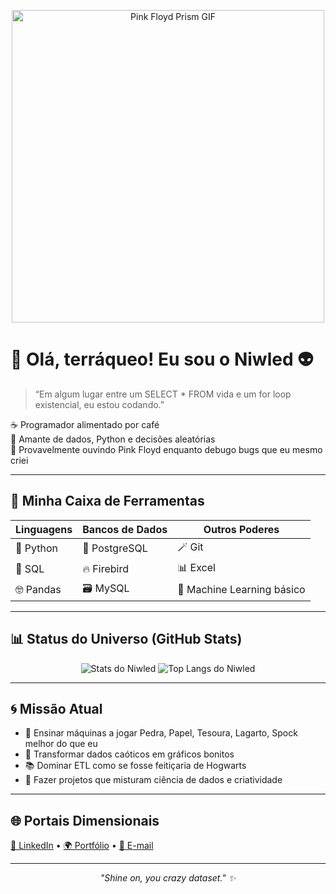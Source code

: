 <!-- Banner GIF estiloso -->
<p align="center">
  <img src="[https://media.giphy.com/media/l3vR9O9QpVvv7R0lC/giphy.gif](https://media3.giphy.com/media/v1.Y2lkPTc5MGI3NjExeWljamF1aXI1OHc3dXp4aTl6cmMweTI4dm5qcXc3aDE1cDJtMmQweCZlcD12MV9pbnRlcm5hbF9naWZfYnlfaWQmY3Q9Zw/gox3GChzdpFsuBJUAT/giphy.gif)" width="500" alt="Pink Floyd Prism GIF">
</p>

# 🌈 Olá, terráqueo! Eu sou o **Niwled** 👽

> “Em algum lugar entre um SELECT * FROM vida e um for loop existencial, eu estou codando.”  

☕ Programador alimentado por café  
🐍 Amante de dados, Python e decisões aleatórias  
🎸 Provavelmente ouvindo Pink Floyd enquanto debugo bugs que eu mesmo criei

---

## 🧰 Minha Caixa de Ferramentas

| Linguagens | Bancos de Dados | Outros Poderes |
|-----------|------------------|----------------|
| 🐍 Python | 🐘 PostgreSQL     | 🪄 Git |
| 📝 SQL    | 🔥 Firebird       | 📊 Excel |
| 🤓 Pandas | 🗃️ MySQL         | 🧠 Machine Learning básico |

---

## 📊 Status do Universo (GitHub Stats)

<p align="center">
  <img src="https://github-readme-stats.vercel.app/api?username=niwled&show_icons=true&theme=tokyonight" alt="Stats do Niwled">
  <img src="https://github-readme-stats.vercel.app/api/top-langs/?username=niwled&layout=compact&theme=tokyonight" alt="Top Langs do Niwled">
</p>

---

## 🌀 Missão Atual
- 🧠 Ensinar máquinas a jogar Pedra, Papel, Tesoura, Lagarto, Spock melhor do que eu  
- 🧼 Transformar dados caóticos em gráficos bonitos  
- 📚 Dominar ETL como se fosse feitiçaria de Hogwarts  
- 🚀 Fazer projetos que misturam ciência de dados e criatividade

---

## 🌐 Portais Dimensionais
[💼 LinkedIn](https://www.linkedin.com/in/seulink) • [🌍 Portfólio](https://seusite.com) • [📧 E-mail](mailto:seuemail@example.com)

---

<p align="center">
  <i>"Shine on, you crazy dataset." ✨</i>
</p>

